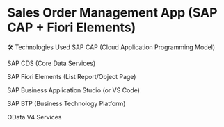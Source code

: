 # Sales Order Management App (SAP CAP + Fiori Elements)

🛠️ Technologies Used
SAP CAP (Cloud Application Programming Model)

SAP CDS (Core Data Services)

SAP Fiori Elements (List Report/Object Page)

SAP Business Application Studio (or VS Code)

SAP BTP (Business Technology Platform)

OData V4 Services

